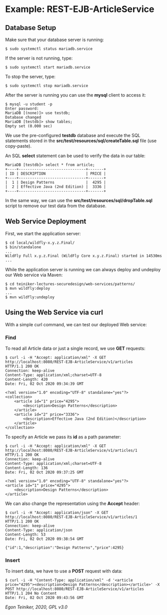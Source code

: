 # Example: REST-EJB-ArticleService

## Database Setup

Make sure that your database server is running:
```
$ sudo systemctl status mariadb.service
```
If the server is not running, type:
```
$ sudo systemctl start mariadb.service
``` 
To stop the server, type:
```
$ sudo systemctl stop mariadb.service
```

After the server is running you can use the **mysql** client to access it:
```
$ mysql -u student -p 
Enter password: 
MariaDB [(none)]> use testdb;
Database changed
MariaDB [testdb]> show tables;
Empty set (0.000 sec)
```
We use the pre-configured **testdb** database and execute the SQL statements 
stored in the **src/test/resources/sql/createTable.sql** file (use copy-paste).

An SQL **select** statement can be used to verify the data in our table:
```
MariaDB [testdb]> select * from article;
+----+------------------------------+-------+
| ID | DESCRIPTION                  | PRICE |
+----+------------------------------+-------+
|  1 | Design Patterns              |  4295 |
|  2 | Effective Java (2nd Edition) |  3336 |
+----+------------------------------+-------+
```
In the same way, we can use the **src/test/resources/sql/dropTable.sql** script
to remove our test data from the database.

## Web Service Deployment

First, we start the application server:
```
$ cd local/wildfly-x.y.z.Final/
$ bin/standalone 
...
WildFly Full x.y.z.Final (WildFly Core x.y.z.Final) started in 14530ms 
...
```
While the application server is running we can always deploy and undeploy our
Web service via Maven:
```
$ cd teiniker-lectures-securedesign/web-services/patterns/
$ mvn wildfly:deploy
...
$ mvn wildfly:undeploy
```

## Using the Web Service via curl

With a simple curl command, we can test our deployed Web service:
 
### Find 
To read all Article data or just a single record, we use **GET** requests:
```
$ curl -i -H "Accept: application/xml" -X GET http://localhost:8080/REST-EJB-ArticleService/v1/articles
HTTP/1.1 200 OK
Connection: keep-alive
Content-Type: application/xml;charset=UTF-8
Content-Length: 420
Date: Fri, 02 Oct 2020 09:34:39 GMT

<?xml version="1.0" encoding="UTF-8" standalone="yes"?>
<collection>
    <article id="1" price="4295">
        <description>Design Patterns</description>
    </article>
    <article id="2" price="3336">
        <description>Effective Java (2nd Edition)</description>
    </article>   
</collection>
```

To specify an Article we pass its **id** as a path parameter:
 
``` 
$ curl -i -H "Accept: application/xml" -X GET http://localhost:8080/REST-EJB-ArticleService/v1/articles/1
HTTP/1.1 200 OK
Connection: keep-alive
Content-Type: application/xml;charset=UTF-8
Content-Length: 136
Date: Fri, 02 Oct 2020 09:37:25 GMT

<?xml version="1.0" encoding="UTF-8" standalone="yes"?>
<article id="1" price="4295">
    <description>Design Patterns</description>
</article>
``` 

We can also change the representation using the **Accept** header:
```
$ curl -i -H "Accept: application/json" -X GET http://localhost:8080/REST-EJB-ArticleService/v1/articles/1
HTTP/1.1 200 OK
Connection: keep-alive
Content-Type: application/json
Content-Length: 53
Date: Fri, 02 Oct 2020 09:38:54 GMT

{"id":1,"description":"Design Patterns","price":4295}
```

### Insert
To insert data, we have to use a **POST** request with data:
```
$ curl -i -H "Content-Type: application/xml" -d '<article price="4295"><description>Design Patterns</description></article>' -X POST http://localhost:8080/REST-EJB-ArticleService/v1/articles
HTTP/1.1 204 No Content
Date: Fri, 02 Oct 2020 09:43:56 GMT
```

*Egon Teiniker, 2020, GPL v3.0*